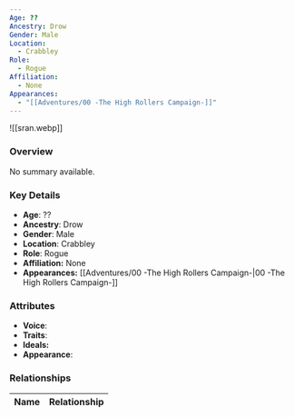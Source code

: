 ```yaml
---
Age: ??
Ancestry: Drow
Gender: Male
Location:
  - Crabbley
Role:
  - Rogue
Affiliation:
  - None
Appearances:
  - "[[Adventures/00 -The High Rollers Campaign-]]"
---
```


![[sran.webp]]

### Overview
No summary available.

### Key Details
- **Age**: ??
- **Ancestry**: Drow
- **Gender**: Male
- **Location**: Crabbley
- **Role**: Rogue
- **Affiliation:** None
- **Appearances:** [[Adventures/00 -The High Rollers Campaign-\|00 -The High Rollers Campaign-]]

### Attributes
- **Voice**: 
- **Traits**: 
- **Ideals:** 
- **Appearance**:

### Relationships

| Name  | Relationship |
| ----- | ------------ |
